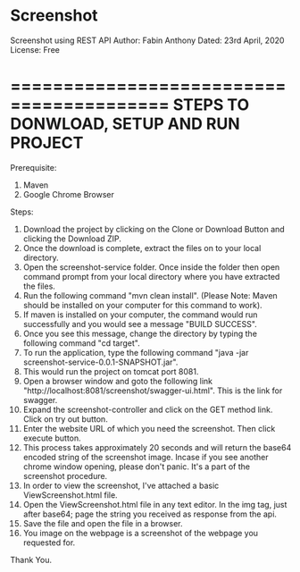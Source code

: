 # Screenshot
Screenshot using REST API
Author: Fabin Anthony
Dated: 23rd April, 2020
License: Free

=========================================
STEPS TO DONWLOAD, SETUP AND RUN PROJECT
=========================================

Prerequisite:
1. Maven
2. Google Chrome Browser

Steps:
1. Download the project by clicking on the Clone or Download Button and clicking the Download ZIP.
2. Once the download is complete, extract the files on to your local directory.
3. Open the screenshot-service folder. Once inside the folder then open command prompt from your local directory where you have   extracted the files.
4. Run the following command "mvn clean install". (Please Note: Maven should be installed on your computer for this command to work).
5. If maven is installed on your computer, the command would run successfully and you would see a message "BUILD SUCCESS".
6. Once you see this message, change the directory by typing the following command "cd target".
7. To run the application, type the following command "java -jar screenshot-service-0.0.1-SNAPSHOT.jar".
8. This would run the project on tomcat port 8081.
9. Open a browser window and goto the following link "http://localhost:8081/screenshot/swagger-ui.html". This is the link for swagger.
10. Expand the screenshot-controller and click on the GET method link. Click on try out button.
11. Enter the website URL of which you need the screenshot. Then click execute button.
12. This process takes approximately 20 seconds and will return the base64 encoded string of the screenshot image. Incase if you see another chrome window opening, please don't panic. It's a part of the screenshot procedure.
13. In order to view the screenshot, I've attached a basic ViewScreenshot.html file.
14. Open the ViewScreenshot.html file in any text editor. In the img tag, just after base64; page the string you received as response from the api.
15. Save the file and open the file in a browser.
16. You image on the webpage is a screenshot of the webpage you requested for.

Thank You.



